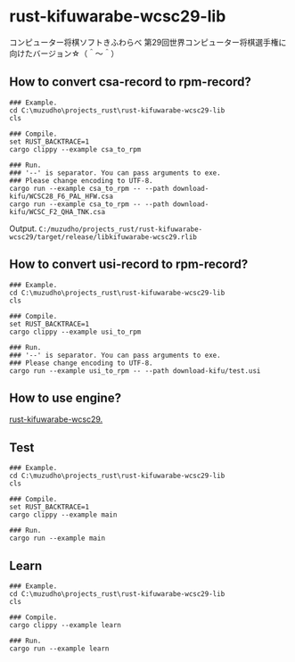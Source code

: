 # rust-kifuwarabe-wcsc29-lib
コンピューター将棋ソフトきふわらべ 第29回世界コンピューター将棋選手権に向けたバージョン☆（＾～＾）

## How to convert csa-record to rpm-record?

```Shell
### Example.
cd C:\muzudho\projects_rust\rust-kifuwarabe-wcsc29-lib
cls
 
### Compile.
set RUST_BACKTRACE=1
cargo clippy --example csa_to_rpm
 
### Run.
### '--' is separator. You can pass arguments to exe.
### Please change encoding to UTF-8.
cargo run --example csa_to_rpm -- --path download-kifu/WCSC28_F6_PAL_HFW.csa
cargo run --example csa_to_rpm -- --path download-kifu/WCSC_F2_QHA_TNK.csa
```

Output.
`C:/muzudho/projects_rust/rust-kifuwarabe-wcsc29/target/release/libkifuwarabe-wcsc29.rlib`

## How to convert usi-record to rpm-record?

```Shell
### Example.
cd C:\muzudho\projects_rust\rust-kifuwarabe-wcsc29-lib
cls
 
### Compile.
set RUST_BACKTRACE=1
cargo clippy --example usi_to_rpm
 
### Run.
### '--' is separator. You can pass arguments to exe.
### Please change encoding to UTF-8.
cargo run --example usi_to_rpm -- --path download-kifu/test.usi
```

## How to use engine?

[rust-kifuwarabe-wcsc29.](https://github.com/muzudho/kifuwarabe-wcsc29)

## Test

```Shell
### Example.
cd C:\muzudho\projects_rust\rust-kifuwarabe-wcsc29-lib
cls
 
### Compile.
set RUST_BACKTRACE=1
cargo clippy --example main
 
### Run.
cargo run --example main
```

## Learn

```
### Example.
cd C:\muzudho\projects_rust\rust-kifuwarabe-wcsc29-lib
cls
 
### Compile.
cargo clippy --example learn
 
### Run.
cargo run --example learn
```

